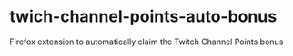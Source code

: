 # twich-channel-points-auto-bonus
Firefox extension to automatically claim the Twitch Channel Points bonus
